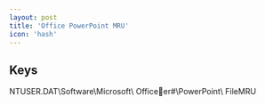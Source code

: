 ```yaml
---
layout: post
title: 'Office PowerPoint MRU'
icon: 'hash'
---
```


## Keys

NTUSER.DAT\Software\Microsoft\ Officeer#\PowerPoint\ FileMRU

